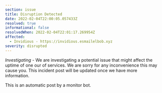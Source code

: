 ```yaml
---
section: issue
title: Disruption Detected
date: 2022-02-04T22:00:05.057433Z
resolved: true
informational: false
resolvedWhen: 2022-02-04T22:01:17.269954Z
affected:
  - Invidious - https://invidious.esmailelbob.xyz
severity: disrupted
---
```

*Investigating* - We are investigating a potential issue that might affect the uptime of one our of services. We are sorry for any inconvenience this may cause you. This incident post will be updated once we have more information.

This is an automatic post by a monitor bot.
        